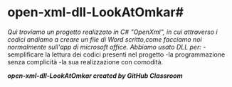 # open-xml-dll-LookAtOmkar#
*Quì troviamo un progetto realizzato in C# "OpenXml", in cui attraverso i codici andiamo a creare un file di Word scritto,come facciamo noi normalmente sull'app di microsoft office.*
*Abbiamo usato DLL per:*
-semplificare la lettura dei codici presenti nel progetto
-la programmazione senza complicità
-la sua realizzazione con comodità.

***open-xml-dll-LookAtOmkar created by GitHub Classroom***
